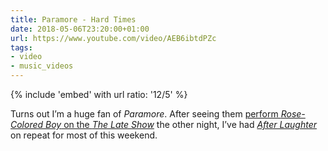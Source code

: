 ```yaml
---
title: Paramore - Hard Times
date: 2018-05-06T23:20:00+01:00
url: https://www.youtube.com/video/AEB6ibtdPZc
tags:
- video
- music_videos
---
```

{% include 'embed' with url
  ratio: '12/5'
%}

Turns out I’m a huge fan of <cite>Paramore</cite>. After seeing them [perform <cite>Rose-Colored Boy</cite> on the <cite>The Late Show</cite>][1] the other night, I’ve had [<cite>After Laughter</cite>][2] on repeat for most of this weekend.

[1]: https://www.youtube.com/video/_j7z_oPTvJM
[2]: https://en.wikipedia.org/wiki/After_Laughter
